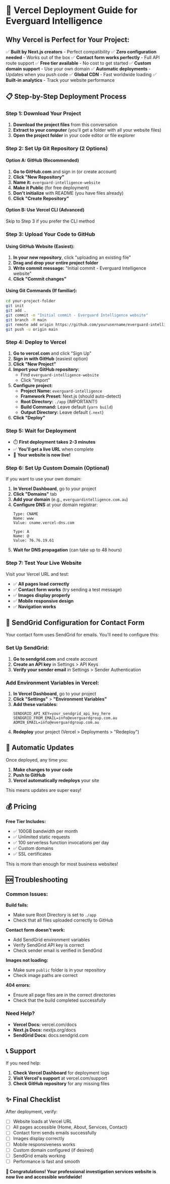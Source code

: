 
# 🚀 Vercel Deployment Guide for Everguard Intelligence

## Why Vercel is Perfect for Your Project:
✅ **Built by Next.js creators** - Perfect compatibility
✅ **Zero configuration needed** - Works out of the box
✅ **Contact form works perfectly** - Full API route support
✅ **Free tier available** - No cost to get started
✅ **Custom domain support** - Use your own domain
✅ **Automatic deployments** - Updates when you push code
✅ **Global CDN** - Fast worldwide loading
✅ **Built-in analytics** - Track your website performance

## 📋 Step-by-Step Deployment Process

### Step 1: Download Your Project
1. **Download the project files** from this conversation
2. **Extract to your computer** (you'll get a folder with all your website files)
3. **Open the project folder** in your code editor or file explorer

### Step 2: Set Up Git Repository (2 Options)

#### Option A: GitHub (Recommended)
1. **Go to GitHub.com** and sign in (or create account)
2. **Click "New Repository"** 
3. **Name it:** `everguard-intelligence-website`
4. **Make it Public** (for free deployment)
5. **Don't initialize** with README (you have files already)
6. **Click "Create Repository"**

#### Option B: Use Vercel CLI (Advanced)
Skip to Step 3 if you prefer the CLI method

### Step 3: Upload Your Code to GitHub

#### Using GitHub Website (Easiest):
1. **In your new repository**, click "uploading an existing file"
2. **Drag and drop your entire project folder** 
3. **Write commit message:** "Initial commit - Everguard Intelligence website"
4. **Click "Commit changes"**

#### Using Git Commands (If familiar):
```bash
cd your-project-folder
git init
git add .
git commit -m "Initial commit - Everguard Intelligence website"
git branch -M main
git remote add origin https://github.com/yourusername/everguard-intelligence-website.git
git push -u origin main
```

### Step 4: Deploy to Vercel

1. **Go to vercel.com** and click "Sign Up"
2. **Sign in with GitHub** (easiest option)
3. **Click "New Project"** 
4. **Import your GitHub repository:**
   - Find `everguard-intelligence-website`
   - Click "Import"
5. **Configure project:**
   - **Project Name:** `everguard-intelligence`
   - **Framework Preset:** Next.js (should auto-detect)
   - **Root Directory:** `./app` (IMPORTANT!)
   - **Build Command:** Leave default (`yarn build`)
   - **Output Directory:** Leave default (`.next`)
6. **Click "Deploy"**

### Step 5: Wait for Deployment
- ⏱️ **First deployment takes 2-3 minutes**
- ✅ **You'll get a live URL** when complete
- 🎉 **Your website is now live!**

### Step 6: Set Up Custom Domain (Optional)

If you want to use your own domain:

1. **In Vercel Dashboard**, go to your project
2. **Click "Domains"** tab
3. **Add your domain** (e.g., `everguardintelligence.com.au`)
4. **Configure DNS** at your domain registrar:
   ```
   Type: CNAME
   Name: www
   Value: cname.vercel-dns.com
   
   Type: A
   Name: @
   Value: 76.76.19.61
   ```
5. **Wait for DNS propagation** (can take up to 48 hours)

### Step 7: Test Your Live Website

Visit your Vercel URL and test:
- ✅ **All pages load correctly**
- ✅ **Contact form works** (try sending a test message)
- ✅ **Images display properly**
- ✅ **Mobile responsive design**
- ✅ **Navigation works**

## 🔧 SendGrid Configuration for Contact Form

Your contact form uses SendGrid for emails. You'll need to configure this:

### Set Up SendGrid:
1. **Go to sendgrid.com** and create account
2. **Create an API key** in Settings > API Keys
3. **Verify your sender email** in Settings > Sender Authentication

### Add Environment Variables in Vercel:
1. **In Vercel Dashboard**, go to your project
2. **Click "Settings"** > **"Environment Variables"**
3. **Add these variables:**
   ```
   SENDGRID_API_KEY=your_sendgrid_api_key_here
   SENDGRID_FROM_EMAIL=info@everguardgroup.com.au
   ADMIN_EMAIL=info@everguardgroup.com.au
   ```
4. **Redeploy** your project (Vercel > Deployments > "Redeploy")

## 📱 Automatic Updates

Once deployed, any time you:
1. **Make changes to your code**
2. **Push to GitHub**
3. **Vercel automatically redeploys** your site

This means updates are super easy!

## 💰 Pricing

**Free Tier Includes:**
- ✅ 100GB bandwidth per month
- ✅ Unlimited static requests  
- ✅ 100 serverless function invocations per day
- ✅ Custom domains
- ✅ SSL certificates

This is more than enough for most business websites!

## 🆘 Troubleshooting

### Common Issues:

**Build fails:**
- Make sure Root Directory is set to `./app`
- Check that all files uploaded correctly to GitHub

**Contact form doesn't work:**
- Add SendGrid environment variables
- Verify SendGrid API key is correct
- Check sender email is verified in SendGrid

**Images not loading:**
- Make sure `public` folder is in your repository
- Check image paths are correct

**404 errors:**
- Ensure all page files are in the correct directories
- Check that the build completed successfully

### Need Help?
- **Vercel Docs:** vercel.com/docs
- **Next.js Docs:** nextjs.org/docs
- **SendGrid Docs:** docs.sendgrid.com

## 📞 Support

If you need help:
1. **Check Vercel Dashboard** for deployment logs
2. **Visit Vercel's support** at vercel.com/support  
3. **Check GitHub repository** for any missing files

## ✨ Final Checklist

After deployment, verify:
- [ ] Website loads at Vercel URL
- [ ] All pages accessible (Home, About, Services, Contact)
- [ ] Contact form sends emails successfully  
- [ ] Images display correctly
- [ ] Mobile responsiveness works
- [ ] Custom domain configured (if desired)
- [ ] SendGrid emails working
- [ ] Performance is fast and smooth

**🎉 Congratulations! Your professional investigation services website is now live and accessible worldwide!**

